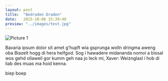 ```yaml
---
layout: post
title:  "Bedraden Draden"
date:   2015-10-06 15:39:40
preview: "../images/test.jpg"
---
```


![Picture 1](../../../../images/test.jpg)

Bavaria ipsum dolor sit amet g’hupft wia gsprunga wolln dringma aweng oba Biazelt hogg di hera helfgod. Sog i hawadere midananda nomoi a bissal wos gehd ollaweil gor kumm geh naa jo leck mi, Xaver: Weiznglasl i hob di liab des muas ma hoid kenna.

biep boep
